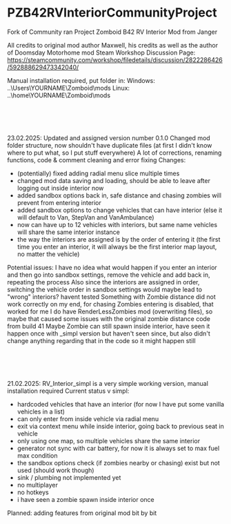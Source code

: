 # PZB42RVInteriorCommunityProject
Fork of Community ran Project Zomboid B42 RV Interior Mod from Janger

All credits to original mod author Maxwell, his credits as well as the author of Doomsday Motorhome mod
Steam Workshop Discussion Page: https://steamcommunity.com/workshop/filedetails/discussion/2822286426/592888629473342040/

Manual installation required, put folder in:
Windows: ..\Users\YOURNAME\Zomboid\mods
Linux: ..\home\YOURNAME\Zomboid\mods

<br/><br/>
<br/><br/>
23.02.2025:
Updated and assigned version number 0.1.0
Changed mod folder structure, now shouldn't have duplicate files (at first I didn't know where to put what, so I put stuff everywhere)
A lot of corrections, renaming functions, code & comment cleaning and error fixing
Changes:
- (potentially) fixed adding radial menu slice multiple times
- changed mod data saving and loading, should be able to leave after logging out inside interior now
- added sandbox options back in, safe distance and chasing zombies will prevent from entering interior
- added sandbox options to change vehicles that can have interior (else it will default to Van, StepVan and VanAmbulance)
- now can have up to 12 vehicles with interiors, but same name vehicles will share the same interior instance
- the way the interiors are assigned is by the order of entering it (the first time you enter an interior, it will always be the first interior map layout, no matter the vehicle)

Potential issues: 
I have no idea what would happen if you enter an interior and then go into sandbox settings, remove the vehicle and add back in, repeating the process
Also since the interiors are assigned in order, switching the vehicle order in sandbox settings would maybe lead to "wrong" interiors? havent tested
Something with Zombie distance did not work correctly on my end, for chasing Zombies entering is disabled, that worked for me
I do have RenderLessZombies mod (overwriting files), so maybe that caused some issues with the original zombie distance code from build 41
Maybe Zombie can still spawn inside interior, have seen it happen once with _simpl version but haven't seen since, but also didn't change anything regarding that in the code so it might happen still


<br/><br/>
<br/><br/>
21.02.2025:
RV_Interior_simpl is a very simple working version, manual installation required 
Current status v simpl:
- hardcoded vehicles that have an interior (for now I have put some vanilla vehicles in a list)
- can only enter from inside vehicle via radial menu
- exit via context menu while inside interior, going back to previous seat in vehicle
- only using one map, so multiple vehicles share the same interior
- generator not sync with car battery, for now it is always set to max fuel max condition
- the sandbox options check (if zombies nearby or chasing) exist but not used (should work though)
- sink / plumbing not implemented yet
- no multiplayer
- no hotkeys
- i have seen a zombie spawn inside interior once


Planned: adding features from original mod bit by bit 
